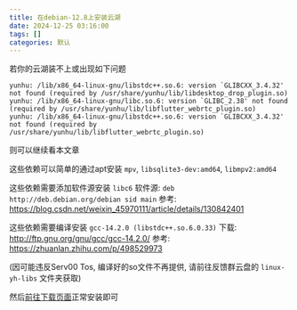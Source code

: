 ```yaml
---
title: 在debian-12.8上安装云湖
date: 2024-12-25 03:16:00
tags: []
categories: 默认
---
```


若你的云湖装不上或出现如下问题

```
yunhu: /lib/x86_64-linux-gnu/libstdc++.so.6: version `GLIBCXX_3.4.32' not found (required by /usr/share/yunhu/lib/libdesktop_drop_plugin.so)
yunhu: /lib/x86_64-linux-gnu/libc.so.6: version `GLIBC_2.38' not found (required by /usr/share/yunhu/lib/libflutter_webrtc_plugin.so)
yunhu: /lib/x86_64-linux-gnu/libstdc++.so.6: version `GLIBCXX_3.4.32' not found (required by /usr/share/yunhu/lib/libflutter_webrtc_plugin.so)
```

则可以继续看本文章

这些依赖可以简单的通过apt安装
`mpv`, `libsqlite3-dev:amd64`, `libmpv2:amd64`

这些依赖需要添加软件源安装
`libc6`
软件源: `deb http://deb.debian.org/debian sid main`
参考: https://blog.csdn.net/weixin_45970111/article/details/130842401

这些依赖需要编译安装
`gcc-14.2.0 (libstdc++.so.6.0.33)`
下载: http://ftp.gnu.org/gnu/gcc/gcc-14.2.0/
参考: https://zhuanlan.zhihu.com/p/498529973

(因可能违反Serv00 Tos, 编译好的so文件不再提供, 请前往反馈群云盘的 `linux-yh-libs` 文件夹获取)

然后[前往下载页面](https://www.yhchat.com/c/p/1087)正常安装即可
